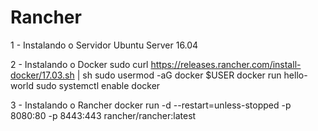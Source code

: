 # Rancher


1 - Instalando o Servidor Ubuntu Server 16.04

2 - Instalando o Docker
    sudo curl https://releases.rancher.com/install-docker/17.03.sh | sh
    sudo usermod -aG docker $USER
    docker run hello-world
    sudo systemctl enable docker

3 - Instalando o Rancher
    docker run -d --restart=unless-stopped -p 8080:80 -p 8443:443 rancher/rancher:latest